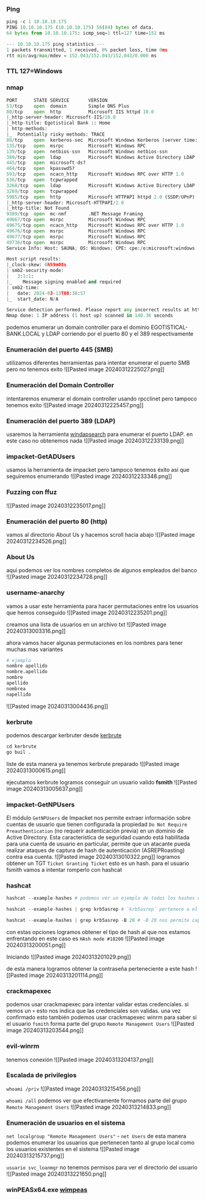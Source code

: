 ### Ping
```python
ping -c 1 10.10.10.175
PING 10.10.10.175 (10.10.10.175) 56(84) bytes of data.
64 bytes from 10.10.10.175: icmp_seq=1 ttl=127 time=152 ms

--- 10.10.10.175 ping statistics ---
1 packets transmitted, 1 received, 0% packet loss, time 0ms
rtt min/avg/max/mdev = 152.043/152.043/152.043/0.000 ms
```

### TTL 127=Windows

### nmap
```python
PORT      STATE SERVICE       VERSION
53/tcp    open  domain        Simple DNS Plus
80/tcp    open  http          Microsoft IIS httpd 10.0
|_http-server-header: Microsoft-IIS/10.0
|_http-title: Egotistical Bank :: Home
| http-methods: 
|_  Potentially risky methods: TRACE
88/tcp    open  kerberos-sec  Microsoft Windows Kerberos (server time: 2024-03-13 08:38:06Z)
135/tcp   open  msrpc         Microsoft Windows RPC
139/tcp   open  netbios-ssn   Microsoft Windows netbios-ssn
389/tcp   open  ldap          Microsoft Windows Active Directory LDAP (Domain: EGOTISTICAL-BANK.LOCAL0., Site: Default-First-Site-Name)
445/tcp   open  microsoft-ds?
464/tcp   open  kpasswd5?
593/tcp   open  ncacn_http    Microsoft Windows RPC over HTTP 1.0
636/tcp   open  tcpwrapped
3268/tcp  open  ldap          Microsoft Windows Active Directory LDAP (Domain: EGOTISTICAL-BANK.LOCAL0., Site: Default-First-Site-Name)
3269/tcp  open  tcpwrapped
5985/tcp  open  http          Microsoft HTTPAPI httpd 2.0 (SSDP/UPnP)
|_http-server-header: Microsoft-HTTPAPI/2.0
|_http-title: Not Found
9389/tcp  open  mc-nmf        .NET Message Framing
49667/tcp open  msrpc         Microsoft Windows RPC
49675/tcp open  ncacn_http    Microsoft Windows RPC over HTTP 1.0
49676/tcp open  msrpc         Microsoft Windows RPC
49677/tcp open  msrpc         Microsoft Windows RPC
49736/tcp open  msrpc         Microsoft Windows RPC
Service Info: Host: SAUNA; OS: Windows; CPE: cpe:/o:microsoft:windows

Host script results:
|_clock-skew: 6h59m08s
| smb2-security-mode: 
|   3:1:1: 
|_    Message signing enabled and required
| smb2-time: 
|   date: 2024-03-13T08:38:57
|_  start_date: N/A

Service detection performed. Please report any incorrect results at https://nmap.org/submit/ .
Nmap done: 1 IP address (1 host up) scanned in 140.36 seconds
```
podemos enumerar un domain controller  para el dominio EGOTISTICAL-BANK.LOCAL y LDAP corriendo por el puerto 80 y el 389 respectivamente

### Enumeración del puerto 445 (SMB)
utilizamos diferentes herramientas para intentar enumerar el puerto SMB pero no tenemos exito
![[Pasted image 20240312225027.png]]

### Enumeración del Domain Controller
intentaremos enumerar el domain controller usando rpcclinet pero tampoco tenemos exito
![[Pasted image 20240312225457.png]]

### Enumeración del puerto 389 (LDAP)
usaremos la herramienta [windapsearch](https://github.com/ropnop/windapsearch) para enumerar el puerto LDAP. en este caso no obtenemos nada
![[Pasted image 20240312233139.png]]

### impacket-GetADUsers
usamos la herramienta de impacket pero tampoco tenemos éxito así que seguiremos enumerando
![[Pasted image 20240312233348.png]]

### Fuzzing con ffuz

![[Pasted image 20240312235017.png]]

### Enumeración del puerto 80 (http)
vamos al directorio About Us y hacemos scroll hacia abajo 
![[Pasted image 20240312234526.png]]

### About Us
aqui podemos ver los nombres completos de algunos empleados del banco
![[Pasted image 20240312234728.png]]

### username-anarchy
vamos a usar este herramienta para hacer permutaciones entre los usuarios que hemos conseguido
![[Pasted image 20240312235201.png]]

creamos una lista de usuarios en un archivo txt
![[Pasted image 20240313003316.png]]

ahora vamos hacer algunas permutaciones en los nombres para tener muchas mas variantes
```python
# ejemplo
nombre apellido
nombre.apellido
nombre
apellido
nombrea    
napellido
```

![[Pasted image 20240313004436.png]]

### kerbrute
podemos descargar kerbruter desde [kerbrute](https://github.com/ropnop/kerbrute) 
```python 
cd kerbrute
go buil .
```
liste de esta manera ya tenemos kerbrute preparado
![[Pasted image 20240313000615.png]]

ejecutamos kerbrute
logramos conseguir un usuario valido **fsmith**
![[Pasted image 20240313005637.png]]

### impacket-GetNPUsers
El módulo `GetNPUsers` de Impacket nos permite extraer información sobre cuentas de usuario que tienen configurada la propiedad `Do Not Require Preauthentication` (no requerir autenticación previa) en un dominio de Active Directory. Esta característica de seguridad cuando está habilitada para una cuenta de usuario en particular, permite que un atacante pueda realizar ataques de captura de hash de autenticación (ASREPRoasting) contra esa cuenta.
![[Pasted image 20240313010322.png]]
logramos obtener un TGT `Ticket Granting Ticket` esto es un hash. para el usuario fsmith vamos a intentar romperlo con hashcat

### hashcat
```python
hashcat --example-hashes # podemos ver un ejemplo de todos los hashes que estan en hashcat

hashcat --example-hashes | grep krb5asrep # `krb5asrep` pertenece a el primer parametro del hash. suelen estan encerrados por el sombilo $

hashcat --example-hashes | grep krb5asrep -B 20 # -B 20 nos permite capturar las primeras 20 lineas del resultado de identificar el hash
```

con estas opciones logramos obtener el tipo de hash al que nos estamos enfrentando en este caso es `HAsh mode #18200`
![[Pasted image 20240313200051.png]]

Iniciando 
![[Pasted image 20240313201029.png]]

de esta manera logramos obtener la contraseña perteneciente a este hash
![[Pasted image 20240313201114.png]]

### crackmapexec
podemos usar crackmapexec para intentar validar estas credenciales. si vemos un `+` esto nos indica que las credenciales son validas. una vez confirmado esto también podemos usar crackmapexec winrm para saber si el usuario `fsmith` forma parte del grupo `Remote Management Users`
![[Pasted image 20240313203544.png]]

### evil-winrm
tenemos conexión
![[Pasted image 20240313204137.png]]

### Escalada de privilegios

`whoami /priv`
![[Pasted image 20240313215456.png]]

`whoami /all` podemos ver que efectivamente formamos parte del grupo `Remote Management Users` 
![[Pasted image 20240313214833.png]]

### Enumeración de usuarios en el sistema
`net localgroup "Remote Management Users"` - `net Users` 
de esta manera podemos enumerar los usuarios que pertenecen tanto al grupo local como los usuarios existentes en el sistema 
![[Pasted image 20240313215737.png]]

`usuario svc_loanmgr`
no tenemos permisos para ver el directorio del usuario
![[Pasted image 20240313221650.png]]

### winPEASx64.exe   [wimpeas](https://github.com/carlospolop/PEASS-ng/releases/tag/20240310-532aceca) 